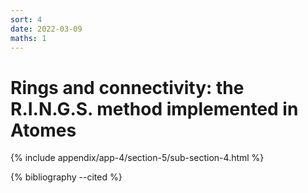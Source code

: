 ```yaml
---
sort: 4
date: 2022-03-09
maths: 1
---
```


# Rings and connectivity: the R.I.N.G.S. method implemented in Atomes

{% include appendix/app-4/section-5/sub-section-4.html %}

{% bibliography --cited %}

